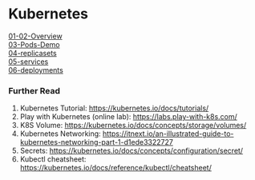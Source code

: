 # Kubernetes 

[01-02-Overview](./01-02-Overview)  
[03-Pods-Demo](./03-pods-demo)  
[04-replicasets](./04-replicasets)</br>
[05-services](./05-services)</br>
[06-deployments](./06-deployments)</br>

### Further Read
1. Kubernetes Tutorial: https://kubernetes.io/docs/tutorials/
2. Play with Kubernetes (online lab): https://labs.play-with-k8s.com/
3. K8S Volume: https://kubernetes.io/docs/concepts/storage/volumes/
4. Kubernetes Networking: https://itnext.io/an-illustrated-guide-to-kubernetes-networking-part-1-d1ede3322727
5. Secrets: https://kubernetes.io/docs/concepts/configuration/secret/
6. Kubectl cheatsheet: https://kubernetes.io/docs/reference/kubectl/cheatsheet/


  
